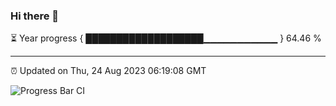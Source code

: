 ### Hi there 👋

⏳ Year progress { ███████████████████▁▁▁▁▁▁▁▁▁▁▁ } 64.46 %

---

⏰ Updated on Thu, 24 Aug 2023 06:19:08 GMT

![Progress Bar CI](https://github.com/liununu/liununu/workflows/Progress%20Bar%20CI/badge.svg)
